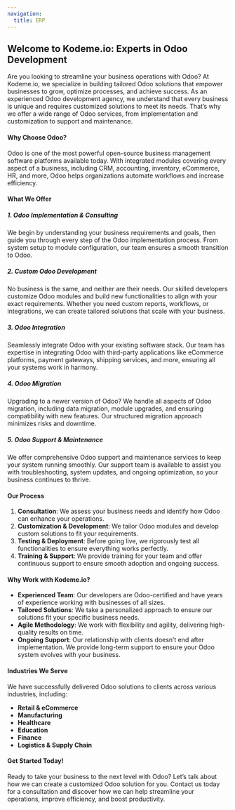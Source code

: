 ```yaml
---
navigation:
  title: ERP
---
```


## Welcome to Kodeme.io: Experts in Odoo Development

Are you looking to streamline your business operations with Odoo? At Kodeme.io, we specialize in building tailored Odoo solutions that empower businesses to grow, optimize processes, and achieve success. As an experienced Odoo development agency, we understand that every business is unique and requires customized solutions to meet its needs. That’s why we offer a wide range of Odoo services, from implementation and customization to support and maintenance.

#### Why Choose Odoo?

Odoo is one of the most powerful open-source business management software platforms available today. With integrated modules covering every aspect of a business, including CRM, accounting, inventory, eCommerce, HR, and more, Odoo helps organizations automate workflows and increase efficiency.

#### What We Offer

##### 1. **Odoo Implementation & Consulting**

We begin by understanding your business requirements and goals, then guide you through every step of the Odoo implementation process. From system setup to module configuration, our team ensures a smooth transition to Odoo.

##### 2. **Custom Odoo Development**

No business is the same, and neither are their needs. Our skilled developers customize Odoo modules and build new functionalities to align with your exact requirements. Whether you need custom reports, workflows, or integrations, we can create tailored solutions that scale with your business.

##### 3. **Odoo Integration**

Seamlessly integrate Odoo with your existing software stack. Our team has expertise in integrating Odoo with third-party applications like eCommerce platforms, payment gateways, shipping services, and more, ensuring all your systems work in harmony.

##### 4. **Odoo Migration**

Upgrading to a newer version of Odoo? We handle all aspects of Odoo migration, including data migration, module upgrades, and ensuring compatibility with new features. Our structured migration approach minimizes risks and downtime.

##### 5. **Odoo Support & Maintenance**

We offer comprehensive Odoo support and maintenance services to keep your system running smoothly. Our support team is available to assist you with troubleshooting, system updates, and ongoing optimization, so your business continues to thrive.

#### Our Process

1. **Consultation**: We assess your business needs and identify how Odoo can enhance your operations.
2. **Customization & Development**: We tailor Odoo modules and develop custom solutions to fit your requirements.
3. **Testing & Deployment**: Before going live, we rigorously test all functionalities to ensure everything works perfectly.
4. **Training & Support**: We provide training for your team and offer continuous support to ensure smooth adoption and ongoing success.

#### Why Work with Kodeme.io?

- **Experienced Team**: Our developers are Odoo-certified and have years of experience working with businesses of all sizes.
- **Tailored Solutions**: We take a personalized approach to ensure our solutions fit your specific business needs.
- **Agile Methodology**: We work with flexibility and agility, delivering high-quality results on time.
- **Ongoing Support**: Our relationship with clients doesn’t end after implementation. We provide long-term support to ensure your Odoo system evolves with your business.

#### Industries We Serve

We have successfully delivered Odoo solutions to clients across various industries, including:

- **Retail & eCommerce**
- **Manufacturing**
- **Healthcare**
- **Education**
- **Finance**
- **Logistics & Supply Chain**

#### Get Started Today!

Ready to take your business to the next level with Odoo? Let’s talk about how we can create a customized Odoo solution for you. Contact us today for a consultation and discover how we can help streamline your operations, improve efficiency, and boost productivity.
